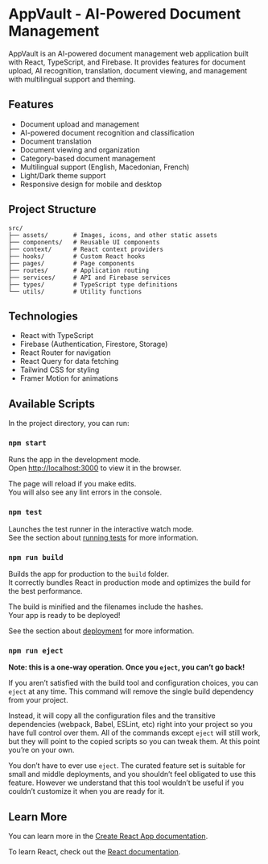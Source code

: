 # AppVault - AI-Powered Document Management

AppVault is an AI-powered document management web application built with React, TypeScript, and Firebase. It provides features for document upload, AI recognition, translation, document viewing, and management with multilingual support and theming.

## Features

- Document upload and management
- AI-powered document recognition and classification
- Document translation
- Document viewing and organization
- Category-based document management
- Multilingual support (English, Macedonian, French)
- Light/Dark theme support
- Responsive design for mobile and desktop

## Project Structure

```
src/
├── assets/       # Images, icons, and other static assets
├── components/   # Reusable UI components
├── context/      # React context providers
├── hooks/        # Custom React hooks
├── pages/        # Page components
├── routes/       # Application routing
├── services/     # API and Firebase services
├── types/        # TypeScript type definitions
└── utils/        # Utility functions
```

## Technologies

- React with TypeScript
- Firebase (Authentication, Firestore, Storage)
- React Router for navigation
- React Query for data fetching
- Tailwind CSS for styling
- Framer Motion for animations

## Available Scripts

In the project directory, you can run:

### `npm start`

Runs the app in the development mode.\
Open [http://localhost:3000](http://localhost:3000) to view it in the browser.

The page will reload if you make edits.\
You will also see any lint errors in the console.

### `npm test`

Launches the test runner in the interactive watch mode.\
See the section about [running tests](https://facebook.github.io/create-react-app/docs/running-tests) for more information.

### `npm run build`

Builds the app for production to the `build` folder.\
It correctly bundles React in production mode and optimizes the build for the best performance.

The build is minified and the filenames include the hashes.\
Your app is ready to be deployed!

See the section about [deployment](https://facebook.github.io/create-react-app/docs/deployment) for more information.

### `npm run eject`

**Note: this is a one-way operation. Once you `eject`, you can’t go back!**

If you aren’t satisfied with the build tool and configuration choices, you can `eject` at any time. This command will remove the single build dependency from your project.

Instead, it will copy all the configuration files and the transitive dependencies (webpack, Babel, ESLint, etc) right into your project so you have full control over them. All of the commands except `eject` will still work, but they will point to the copied scripts so you can tweak them. At this point you’re on your own.

You don’t have to ever use `eject`. The curated feature set is suitable for small and middle deployments, and you shouldn’t feel obligated to use this feature. However we understand that this tool wouldn’t be useful if you couldn’t customize it when you are ready for it.

## Learn More

You can learn more in the [Create React App documentation](https://facebook.github.io/create-react-app/docs/getting-started).

To learn React, check out the [React documentation](https://reactjs.org/).
